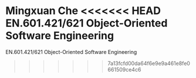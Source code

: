 Mingxuan Che
<<<<<<< HEAD
EN.601.421/621 Object-Oriented Software Engineering
=======
EN.601.421/621 Object-Oriented Software Engineering
>>>>>>> 7a13fcfd00da64f6e9e9a461e8fe0661509ce4c6
